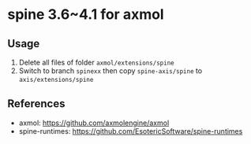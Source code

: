 # spine 3.6~4.1 for axmol

## Usage
1. Delete all files of folder ```axmol/extensions/spine```
2. Switch to branch `spinexx` then copy `spine-axis/spine` to ```axis/extensions/spine```

## References
* axmol: https://github.com/axmolengine/axmol
* spine-runtimes: https://github.com/EsotericSoftware/spine-runtimes
